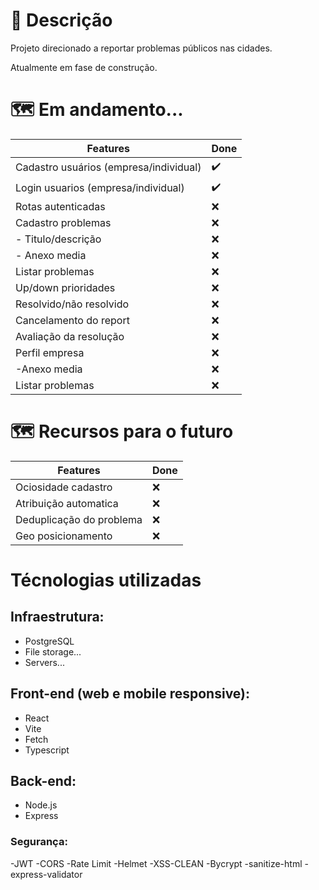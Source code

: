 # 📝 Descrição

Projeto direcionado a reportar problemas públicos nas cidades.

Atualmente em fase de construção.

# 🗺️ Em andamento...

| Features                               | Done               |
| -------------------------------------- | ------------------ |
| Cadastro usuários (empresa/individual) | :heavy_check_mark: |
| Login usuarios (empresa/individual)    | :heavy_check_mark: |
| Rotas autenticadas                     | :x:                |
| Cadastro problemas                     | :x:                |
| - Titulo/descrição                     | :x:                |
| - Anexo media                          | :x:                |
| Listar problemas                       | :x:                |
| Up/down prioridades                    | :x:                |
| Resolvido/não resolvido                | :x:                |
| Cancelamento do report                 | :x:                |
| Avaliação da resolução                 | :x:                |
| Perfil empresa                         | :x:                |
| -Anexo media                           | :x:                |
| Listar problemas                       | :x:                |

# 🗺️ Recursos para o futuro

| Features                 | Done |
| ------------------------ | ---- |
| Ociosidade cadastro      | :x:  |
| Atribuição automatica    | :x:  |
| Deduplicação do problema | :x:  |
| Geo posicionamento       | :x:  |

# Técnologias utilizadas

## Infraestrutura:

- PostgreSQL
- File storage...
- Servers...

## Front-end (web e mobile responsive):

- React
- Vite
- Fetch
- Typescript

## Back-end:

- Node.js
- Express

### Segurança:

-JWT
-CORS
-Rate Limit
-Helmet
-XSS-CLEAN
-Bycrypt
-sanitize-html
-express-validator
